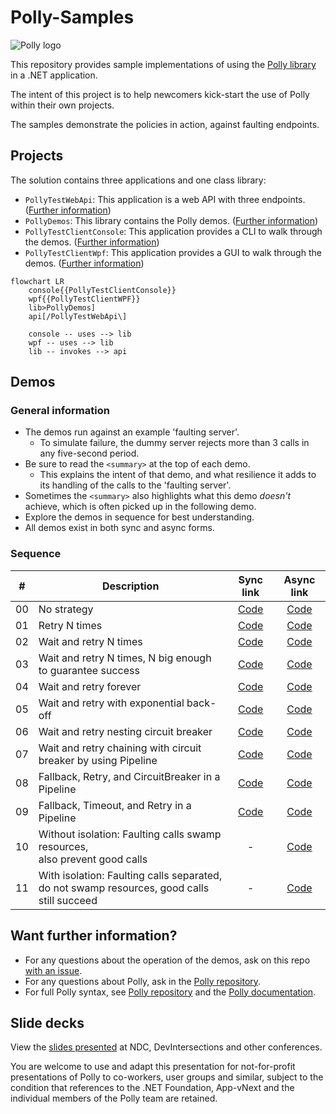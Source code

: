 # Polly-Samples

![Polly logo](https://raw.github.com/App-vNext/Polly/main/Polly-Logo.png)

This repository provides sample implementations of using the [Polly library](https://www.github.com/App-vNext/Polly) in a .NET application.

The intent of this project is to help newcomers kick-start the use of Polly within their own projects.

The samples demonstrate the policies in action, against faulting endpoints.

## Projects

The solution contains three applications and one class library:
- `PollyTestWebApi`: This application is a web API with three endpoints. ([Further information](/PollyTestWebApi/README.md))
- `PollyDemos`: This library contains the Polly demos. ([Further information](/PollyDemos/README.md))
- `PollyTestClientConsole`: This application provides a CLI to walk through the demos. ([Further information](/PollyTestClientConsole/README.md))
- `PollyTestClientWpf`: This application provides a GUI to walk through the demos. ([Further information](/PollyTestClientWpf/README.md))

```mermaid
flowchart LR
    console{{PollyTestClientConsole}}
    wpf{{PollyTestClientWPF}}
    lib>PollyDemos]
    api[/PollyTestWebApi\]

    console -- uses --> lib
    wpf -- uses --> lib
    lib -- invokes --> api
```

## Demos

### General information

- The demos run against an example 'faulting server'.
  - To simulate failure, the dummy server rejects more than 3 calls in any five-second period.
- Be sure to read the `<summary>` at the top of each demo.
  - This explains the intent of that demo, and what resilience it adds to its handling of the calls to the 'faulting server'.
- Sometimes the `<summary>` also highlights what this demo _doesn't_ achieve, which is often picked up in the following demo.
- Explore the demos in sequence for best understanding.
- All demos exist in both sync and async forms.

### Sequence

| # | Description | Sync link | Async link |
| :-: | -- | :-: | :-: |
| 00 | No strategy | [Code](PollyDemos/Sync/Demo00_NoStrategy.cs) | [Code](PollyDemos/Async/AsyncDemo00_NoStrategy.cs) |
| 01 | Retry N times | [Code](PollyDemos/Sync/Demo01_RetryNTimes.cs) | [Code](PollyDemos/Async/AsyncDemo01_RetryNTimes.cs) |
| 02 | Wait and retry N times | [Code](PollyDemos/Sync/Demo02_WaitAndRetryNTimes.cs) | [Code](PollyDemos/Async/AsyncDemo02_WaitAndRetryNTimes.cs) |
| 03 | Wait and retry N times, N big enough to guarantee success | [Code](PollyDemos/Sync/Demo03_WaitAndRetryNTimes_WithEnoughRetries.cs) | [Code](PollyDemos/Async/AsyncDemo03_WaitAndRetryNTimes_WithEnoughRetries.cs) |
| 04 | Wait and retry forever | [Code](PollyDemos/Sync/Demo04_WaitAndRetryForever.cs) | [Code](PollyDemos/Async/AsyncDemo04_WaitAndRetryForever.cs) |
| 05 | Wait and retry with exponential back-off | [Code](PollyDemos/Sync/Demo05_WaitAndRetryWithExponentialBackoff.cs) | [Code](PollyDemos/Async/AsyncDemo05_WaitAndRetryWithExponentialBackoff.cs) |
| 06 | Wait and retry nesting circuit breaker | [Code](PollyDemos/Sync/Demo06_WaitAndRetryNestingCircuitBreaker.cs) | [Code](PollyDemos/Async/AsyncDemo06_WaitAndRetryNestingCircuitBreaker.cs) |
| 07 | Wait and retry chaining with circuit breaker by using Pipeline | [Code](PollyDemos/Sync/Demo07_WaitAndRetryNestingCircuitBreakerUsingPipeline.cs) | [Code](PollyDemos/Async/AsyncDemo07_WaitAndRetryNestingCircuitBreakerUsingPipeline.cs) |
| 08 | Fallback, Retry, and CircuitBreaker in a Pipeline | [Code](PollyDemos/Sync/Demo08_Pipeline-Fallback-WaitAndRetry-CircuitBreaker.cs) | [Code](PollyDemos/Async/AsyncDemo08_Pipeline-Fallback-WaitAndRetry-CircuitBreaker.cs) |
| 09 | Fallback, Timeout, and Retry in a Pipeline | [Code](PollyDemos/Sync/Demo09_Pipeline-Fallback-Timeout-WaitAndRetry.cs) | [Code](PollyDemos/Async/AsyncDemo09_Pipeline-Fallback-Timeout-WaitAndRetry.cs) |
| 10 | Without isolation: Faulting calls swamp resources, <br/>also prevent good calls | - | [Code](PollyDemos/Async/AsyncDemo10_SharedConcurrencyLimiter.cs) |
| 11 | With isolation: Faulting calls separated, <br/>do not swamp resources, good calls still succeed | - | [Code](PollyDemos/Async/AsyncDemo11_MultipleConcurrencyLimiters.cs) |


## Want further information?

- For any questions about the operation of the demos, ask on this repo [with an issue](https://github.com/App-vNext/Polly-Samples/issues/new/choose).
- For any questions about Polly, ask in the [Polly repository](https://www.github.com/App-vNext/Polly/issues/new/choose).
- For full Polly syntax, see [Polly repository]((https://github.com/App-vNext/Polly#readme)) and the [Polly documentation](https://www.pollydocs.org/).

## Slide decks

View the [slides presented](./slides/AppvNext-DotNetFoundation-Polly-DemoSlides-Nov-2019-generic.pptx) at NDC, DevIntersections and other conferences.

You are welcome to use and adapt this presentation for not-for-profit presentations of Polly to co-workers, user groups and similar, subject to the condition that references to the .NET Foundation, App-vNext and the individual members of the Polly team are retained.
